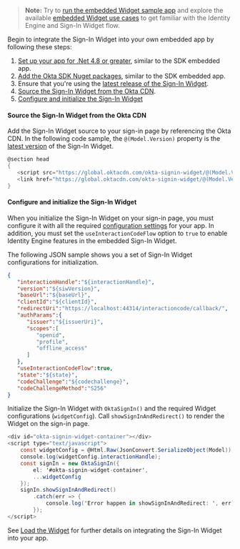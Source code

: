 > **Note:** Try to [run the embedded Widget sample app](/docs/guides/oie-embedded-common-run-samples/aspnet/main/#run-the-embedded-widget-sample-app) and explore the available [embedded Widget use cases](/docs/guides/oie-embedded-widget-use-case-basic-sign-in/aspnet/main/) to get familiar with the Identity Engine and Sign-In Widget flow.

Begin to integrate the Sign-In Widget into your own embedded app by following these steps:

1. [Set up your app for .Net 4.8 or greater](#_1-set-up-your-app-for-net-4-8-or-greater), similar to the SDK embedded app.
1. [Add the Okta SDK Nuget packages](#_2-add-the-okta-sdk-nuget-packages), similar to the SDK embedded app.
1. Ensure that you're using the [latest release of the Sign-In Widget](https://github.com/okta/okta-signin-widget/releases/).
1. [Source the Sign-In Widget from the Okta CDN](#source-the-sign-in-widget-from-the-okta-cdn).
1. [Configure and initialize the Sign-In Widget](#configure-and-initialize-the-sign-in-widget)

#### Source the Sign-In Widget from the Okta CDN

Add the Sign-In Widget source to your sign-in page by referencing the Okta CDN. In the following code sample, the `@(Model.Version)` property is the [latest version](https://github.com/okta/okta-signin-widget/releases/) of the Sign-In Widget.

```csharp
@section head
{
   <script src="https://global.oktacdn.com/okta-signin-widget/@(Model.Version)/js/okta-sign-in.min.js" type="text/javascript"></script>
   <link href="https://global.oktacdn.com/okta-signin-widget/@(Model.Version)/css/okta-sign-in.min.css" type="text/css" rel="stylesheet" />
}
```

#### Configure and initialize the Sign-In Widget

When you initialize the Sign-In Widget on your sign-in page, you must configure it with all the required [configuration settings](#configuration-settings) for your app. In addition, you must set the `useInteractionCodeFlow` option to `true` to enable Identity Engine features in the embedded Sign-In Widget.

The following JSON sample shows you a set of Sign-In Widget configurations for initialization.

```json
{
   "interactionHandle":"${interactionHandle}",
   "version":"${siwVersion}",
   "baseUrl":"${baseUrl}",
   "clientId":"${clientId}",
   "redirectUri":"https://localhost:44314/interactioncode/callback/",
   "authParams":{
      "issuer":"${issuerUri}",
      "scopes":[
         "openid",
         "profile",
         "offline_access"
      ]
   },
   "useInteractionCodeFlow":true,
   "state":"${state}",
   "codeChallenge":"${codechallenge}",
   "codeChallengeMethod":"S256"
}
```

Initialize the Sign-In Widget with `OktaSignIn()` and the required Widget configurations (`widgetConfig`). Call `showSignInAndRedirect()` to render the Widget on the sign-in page.

```csharp
<div id="okta-signin-widget-container"></div>
<script type="text/javascript">
    const widgetConfig = @Html.Raw(JsonConvert.SerializeObject(Model));
    console.log(widgetConfig.interactionHandle);
    const signIn = new OktaSignIn({
        el: '#okta-signin-widget-container',
        ...widgetConfig
    });
    signIn.showSignInAndRedirect()
        .catch(err => {
            console.log('Error happen in showSignInAndRedirect: ', err);
        });
</script>
```

See [Load the Widget](/docs/guides/oie-embedded-widget-use-case-load/aspnet/main) for further details on integrating the Sign-In Widget into your app.
